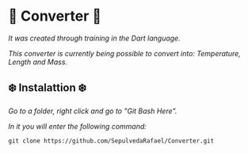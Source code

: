 # 📌 Converter 📌

<p><i>It was created through training in the Dart language.</i></p>
<p><i>This converter is currently being possible to convert into: Temperature, Length and Mass.</i></p>

## ❄️ Instalattion ❄️

<p><i>Go to a folder, right click and go to "Git Bash Here".</i></p>
<p><i>In it you will enter the following command:</i></p>

` git clone https://github.com/SepulvedaRafael/Converter.git `
